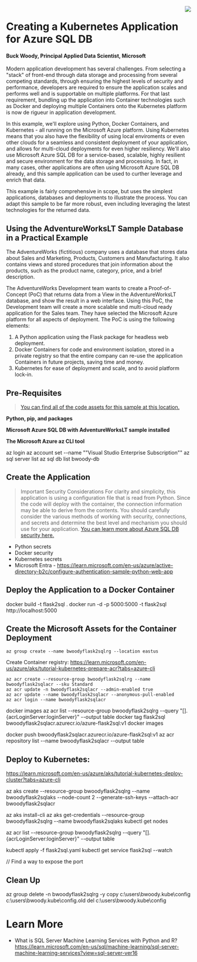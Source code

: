 
<img style="float: right;" src="https://raw.githubusercontent.com/microsoft/sqlworkshops/master/graphics/solutions-microsoft-logo-small.png">

# Creating a Kubernetes Application for Azure SQL DB

#### Buck Woody, Principal Applied Data Scientist, Microsoft 

Modern application development has several challenges. From selecting a "stack" of front-end through data storage and processing from several competing standards, through ensuring the highest levels of security and performance, developers are required to ensure the application scales and performs well and is supportable on multiple platforms. For that last requirement, bundling up the application into Container technologies such as Docker and deploying multiple Containers onto the Kubernetes platform is now de rigueur in application development.  

In this example, we'll explore using Python, Docker Containers, and Kubernetes - all running on the Microsoft Azure platform. Using Kubernetes means that you also have the flexibility of using local enviroments or even other clouds for a seamless and consistent deployment of your application, and allows for multi-cloud deployments for even higher resiliency. We'll also use Microsoft Azure SQL DB for a service-based, scalable, highly resilient and secure environment for the data storage and processing. In fact, in many cases, other applications are often using Microsoft Azure SQL DB already, and this sample application can be used to curther leverage and enrich that data.  

This example is fairly comprehensive in scope, but uses the simplest applications, databases and deployments to illustrate the process. You can adapt this sample to be far more robust, even including leveraging the latest technologies for the returned data. 

## Using the AdventureWorksLT Sample Database in a Practical Example

The AdventureWorks (fictitious) company uses a database that stores data about Sales and Marketing, Products, Customers and Manufacturing. It also contains views and stored procedures that join information about the products, such as the product name, category, price, and a brief description. 

The AdventureWorks Development team wants to create a Proof-of-Concept (PoC) that returns data from a View in the AdventureWorksLT database, and show the result in a web interface. Using this PoC, the Development team will create a more scalable snd multi-cloud ready application for the Sales team. They have selected the Microsoft Azure platform for all aspects of deployment. The PoC is using the following elements:

1.	A Python application using the Flask package for headless web deployment.
2.	Docker Containers for code and environment isolation, stored in a private registry so that the entire company can re-use the application Containers in future projects, saving time and money. 
3.	Kubernetes for ease of deployment and scale, and to avoid platform lock-in.

## Pre-Requisites

> [You can find all of the code assets for this sample at this location.]()


**Python, pip, and packages**

**Microsoft Azure SQL DB with AdventureWorksLT sample installed**
 
**The Microsoft Azure az CLI tool**

az login
az account set --name ""Visual Studio Enterprise Subscription""
az sql server list
az sql db list bwoody-db 
 
## Create the Application
 


> Important Security Considerations
For clarity and simplicity, this application is using a configuration file that is read from Python. Since the code will deploy with the container, the connection information may be able to derive from the contents. You should carefully consider the various methods of working with security, connections, and secrets and determine the best level and mechanism you should use for your application. [You can learn more about Azure SQL DB security here.](https://learn.microsoft.com/en-us/azure/security/fundamentals/database-security-checklist) 
- Python secrets
- Docker security
- Kubernetes secrets
- Microsoft Entra - https://learn.microsoft.com/en-us/azure/active-directory-b2c/configure-authentication-sample-python-web-app 

## Deploy the Application to a Docker Container
docker build -t flask2sql .
docker run -d -p 5000:5000 -t flask2sql
http://localhost:5000
 
## Create the Microsoft Assets for the Container Deployment

```
az group create --name bwoodyflask2sqlrg --location eastus
```
 
Create Container registry: 
https://learn.microsoft.com/en-us/azure/aks/tutorial-kubernetes-prepare-acr?tabs=azure-cli

```
az acr create --resource-group bwoodyflask2sqlrg --name bwoodyflask2sqlacr --sku Standard
az acr update -n bwoodyflask2sqlacr --admin-enabled true
az acr update --name bwoodyflask2sqlacr --anonymous-pull-enabled
az acr login --name bwoodyflask2sqlacr
```

docker images
az acr list --resource-group bwoodyflask2sqlrg --query "[].{acrLoginServer:loginServer}" --output table
docker tag flask2sql bwoodyflask2sqlacr.azurecr.io/azure-flask2sql:v1
docker images
 
docker push bwoodyflask2sqlacr.azurecr.io/azure-flask2sql:v1
az acr repository list --name bwoodyflask2sqlacr --output table
 
 
## Deploy to Kubernetes: 
https://learn.microsoft.com/en-us/azure/aks/tutorial-kubernetes-deploy-cluster?tabs=azure-cli
 
az aks create --resource-group bwoodyflask2sqlrg --name bwoodyflask2sqlaks --node-count 2 --generate-ssh-keys --attach-acr bwoodyflask2sqlacr
 
az aks install-cli
az aks get-credentials --resource-group bwoodyflask2sqlrg --name bwoodyflask2sqlaks
kubectl get nodes
 
az acr list --resource-group bwoodyflask2sqlrg --query "[].{acrLoginServer:loginServer}" --output table
 
kubectl apply -f flask2sql.yaml
kubectl get service flask2sql --watch
 
// Find a way to expose the port
 
 
## Clean Up
az group delete -n bwoodyflask2sqlrg -y
copy c:\users\bwoody\.kube\config c:\users\bwoody\.kube\config.old
del c:\users\bwoody\.kube\config
 
# Learn More
- What is SQL Server Machine Learning Services with Python and R? https://learn.microsoft.com/en-us/sql/machine-learning/sql-server-machine-learning-services?view=sql-server-ver16 
